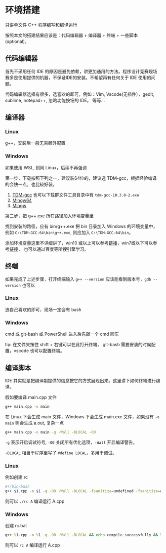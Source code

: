 # 环境搭建

只讲单文件 C++ 程序编写和编译运行

按照本文的搭建结果应该是：代码编辑器 + 编译器 + 终端 + 一些脚本(optional)。

## 代码编辑器

首先不采用任何 IDE 的原因是避免依赖，讲更加通用的方法。程序设计竞赛现场赛多是使用提供的机器，不保证IDE的安装。不希望再有任何关于 IDE 使用的问题。

代码编辑器选择有很多，选喜欢的即可，例如：Vim, Vscode(无插件），gedit, sublime, notepad++, 忽略功能按钮的 IDE， 等等...

## 编译器

### Linux

g++，安装后一般无需额外配置

### Windows

如果使用 WSL, 则同 Linux，后续不再强调

第一步，下载按照下列之一，建议装64位的，建议选 TDM-gcc，根据经验编译的会快一点，也比较好装。

1. [TDM-gcc](https://jmeubank.github.io/tdm-gcc/) 也可以下载群文件工具目录中有 `tdm-gcc-10.3.0-2.exe`
2. [Mingw64](https://www.mingw-w64.org/downloads/)
3. [Mingw](https://sourceforge.net/projects/mingw/)

第二步，把 g++.exe 所在路径加入环境变量里

找到安装的路径，应有 bin/g++.exe 把 bin 目录加入 Windows 的环境变量中，
例如 `C:\TDM-GCC-64\bin\g++.exe`, 则应加入 `C:\TDM-GCC-64\bin`。

添加环境变量这里不详细讲了，win10 或以上可以参考[链接](https://jingyan.baidu.com/article/47a29f24610740c0142399ea.html)，win7或以下可以参考[链接](https://jingyan.baidu.com/article/b24f6c82cba6dc86bfe5da9f.html)， 也可以通过百度等所搜引擎学习。

## 终端

如果完成了上述步骤，打开终端输入 `g++ --version` 应该能看到版本号，`gdb --version` 也可以

### Linux

选自己喜欢的即可，现场一定会有 bash

### Windows

cmd 或 git-bash 或 PowerShell 进入后先敲一个 cmd 回车

tip: 在文件夹按住 shift + 右键可以在此打开终端，
git-bash 需要安装的时候配置，vscode 也可以配置终端。

## 编译脚本

IDE 其实就是把编译期提供的信息按它的方式展现出来。这里讲下如何终端进行编译。

假如要编译 main.cpp 文件

```bash
g++ main.cpp -o main
```

在 Linux 下会生成 main 文件，Windows 下会生成 main.exe 文件，如果没有 `-o main` 则会生成 a.out, 复杂一点

```bash
g++ main.cpp -o main -g -Wall -DLOCAL -O0
```

`-g` 表示开启调试符号, `-O0` 关闭所有优化选项，`-Wall` 开启编译警告。

`-DLOCAL` 相当于程序里写了 `#define LOCAL`，多用于调试。

### Linux

例如创建 rc
```bash
#!/bin/bash
g++ $1.cpp -o $1 -g -O0 -Wall -DLOCAL -fsanitize=undefined -fsanitize=address && echo compile_successfully >&2 && ./$1
```

则可以 `./rc A` 编译运行 A.cpp

### Windows

创建 rc.bat

```bat
g++ %1.cpp -o %1 -g -O0 -Wall -DLOCAL && echo compile_successfully && %1.exe
```

则可以 `rc A` 编译运行 A.cpp